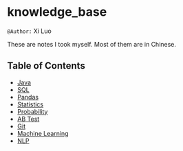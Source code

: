 # knowledge_base
`@Author:` Xi Luo

These are notes I took myself. Most of them are in Chinese.

## Table of Contents
- [Java](Notes/Java.md)
- [SQL](Notes/SQL.md)
- [Pandas](Notes/Pandas.md)
- [Statistics](Notes/Statistics.md)
- [Probability](Notes/Probability.md)
- [AB Test](Notes/AB%20Test.md)
- [Git](Notes/git.md)
- [Machine Learning](Notes/Machine%20Learning.md)
- [NLP](Notes/NLP.md)

